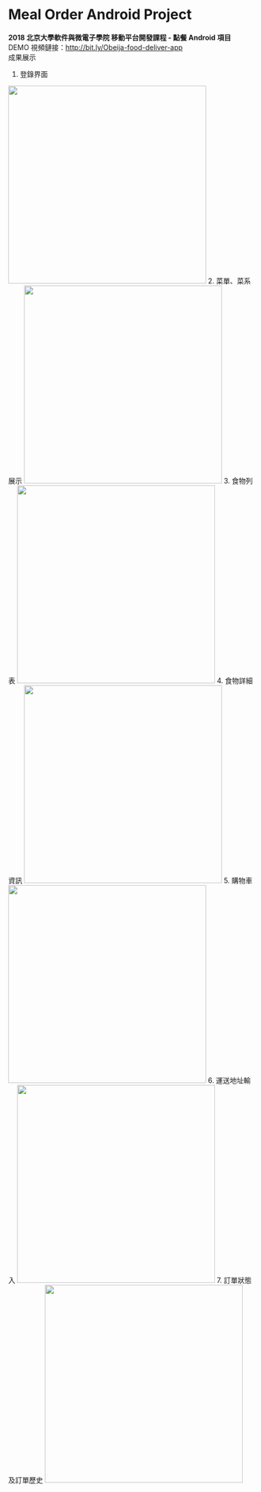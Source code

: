 # Meal Order Android Project
**2018 北京大學軟件與微電子學院 移動平台開發課程 - 點餐 Android 項目**
<br>
DEMO 視頻鏈接：http://bit.ly/Obeija-food-deliver-app
<br>
成果展示

1. 登錄界面
<img src="http://35.200.105.78/wxmini/login.png" width="400">
2. 菜單、菜系展示
<img src="http://35.200.105.78/wxmini/menu.png" width="400">
3. 食物列表
<img src="http://35.200.105.78/wxmini/food-list.png" width="400">
4. 食物詳細資訊
<img src="http://35.200.105.78/wxmini/product-detail.png" width="400">
5. 購物車
<img src="http://35.200.105.78/wxmini/checkout.png" width="400">
6. 運送地址輸入
<img src="http://35.200.105.78/wxmini/enter-address.png" width="400">
7. 訂單狀態及訂單歷史
<img src="http://35.200.105.78/wxmini/order-history.png" width="400">


